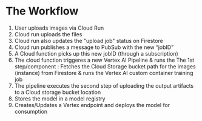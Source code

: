 
# The Workflow

1. User uploads images via Cloud Run
2. Cloud run uploads the files 
3. Cloud run also updates the "upload job" status on Firestore
4. Cloud run publishes a message to PubSub with the new “jobID”
5. A Cloud function picks up this new jobID (through a subscription)
6. The cloud function triggeres a new Vertex AI Pipeline & runs the The 1st step/component : Fetches the Cloud Storage bucket path for the images (instance) from Firestore & runs the Vertex AI custom container training job
7. The pipeline executes the second step of uploading the output artifacts to a Cloud storage bucket location
8. Stores the model in a model registry
8. Creates/Updates a Vertex endpoint and deploys the model for consumption


